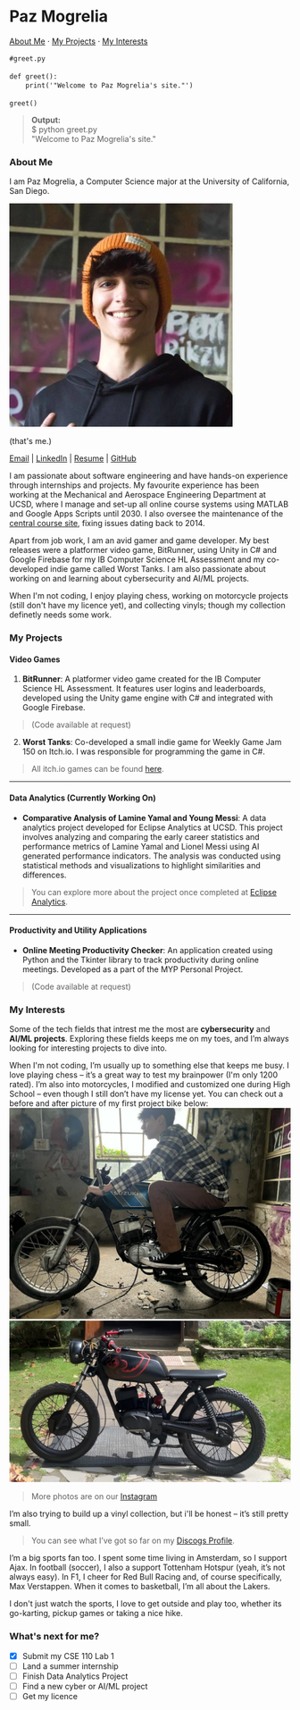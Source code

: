 # Paz Mogrelia
[About Me](#about-me) · [My Projects](#my-projects) · [My Interests](#my-interests)  

```
#greet.py

def greet():
    print('"Welcome to Paz Mogrelia's site."')

greet()
```
> **Output:** <br>
> $ python greet.py <br>
> "Welcome to Paz Mogrelia's site."
> 

### About Me

I am Paz Mogrelia, a Computer Science major at the University of California, San Diego.


![Headshot](./headshot.jpg) 



(that's me.)<br>



[Email](mailto:pmogrelia@ucsd.edu) | [LinkedIn](http://linkedin.com/in/pazmogrelia) | [Resume](./resume.jpg) | [GitHub](https://github.com/pmogrelia)





I am passionate about software engineering and have hands-on experience through internships and projects. My favourite experience has been working at the Mechanical and Aerospace Engineering Department at UCSD, where I manage and set-up all online course systems using MATLAB and Google Apps Scripts until 2030. I also oversee the maintenance of the [central course site](https://mae156b.ucsd.edu/), fixing issues dating back to 2014.

Apart from job work, I am an avid gamer and game developer. My best releases were a platformer video game, BitRunner, using Unity in C# and Google Firebase for my IB Computer Science HL Assessment and my co-developed indie game called Worst Tanks. I am also passionate about working on and learning about cybersecurity and AI/ML projects.

When I'm not coding, I enjoy playing chess, working on motorcycle projects (still don't have my licence yet), and collecting vinyls; though my collection definetly needs some work.



### My Projects  

#### Video Games  

1. **BitRunner**: A platformer video game created for the IB Computer Science HL Assessment. It features user logins and leaderboards, developed using the Unity game engine with C# and integrated with Google Firebase. 
> (Code available at request)  
2. **Worst Tanks**: Co-developed a small indie game for Weekly Game Jam 150 on Itch.io. I was responsible for programming the game in C#. 
> All itch.io games can be found [here](https://brrrrrr.itch.io/). 

---

#### Data Analytics (Currently Working On)  
- **Comparative Analysis of Lamine Yamal and Young Messi**: A data analytics project developed for Eclipse Analytics at UCSD. This project involves analyzing and comparing the early career statistics and performance metrics of Lamine Yamal and Lionel Messi using AI generated performance indicators. The analysis was conducted using statistical methods and visualizations to highlight similarities and differences. 
>You can explore more about the project once completed at [Eclipse Analytics](https://eclipseanalytics.org).  

---

#### Productivity and Utility Applications  
- **Online Meeting Productivity Checker**: An application created using Python and the Tkinter library to track productivity during online meetings. Developed as a part of the MYP Personal Project. 
> (Code available at request)  
  
### My Interests  
 
Some of the tech fields that intrest me the most are **cybersecurity** and **AI/ML projects**. Exploring these fields keeps me on my toes, and I’m always looking for interesting projects to dive into.  

When I'm not coding, I’m usually up to something else that keeps me busy. I love playing chess – it’s a great way to test my brainpower (I'm only 1200 rated). I’m also into motorcycles, I modified and customized one during High School – even though I still don’t have my license yet. You can check out a before and after picture of my first project bike below:  
![Before Modifications](./motorbike.jpg)
![After Modifications](./motorbike1.jpg)    
> More photos are on our [Instagram](https://www.instagram.com/cafecustoms23/)

I’m also trying to build up a vinyl collection, but i'll be honest – it’s still pretty small. 
>You can see what I’ve got so far on my [Discogs Profile](https://www.discogs.com/user/pmogrelia/collection).  

I’m a big sports fan too. I spent some time living in Amsterdam, so I support Ajax. In football (soccer), I also a support Tottenham Hotspur (yeah, it’s not always easy). In F1, I cheer for Red Bull Racing and, of course specifically, Max Verstappen. When it comes to basketball, I’m all about the Lakers. 

I don't just watch the sports, I love to get outside and play too, whether its go-karting, pickup games or taking a nice hike. 
 

### What's next for me?

- [x] Submit my CSE 110 Lab 1
- [ ] Land a summer internship
- [ ] Finish Data Analytics Project
- [ ] Find a new cyber or AI/ML project
- [ ] Get my licence
